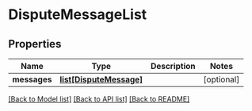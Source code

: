 # DisputeMessageList

## Properties
Name | Type | Description | Notes
------------ | ------------- | ------------- | -------------
**messages** | [**list[DisputeMessage]**](DisputeMessage.md) |  | [optional] 

[[Back to Model list]](../README.md#documentation-for-models) [[Back to API list]](../README.md#documentation-for-api-endpoints) [[Back to README]](../README.md)


